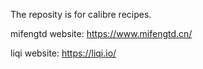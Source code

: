 The reposity is for calibre recipes.

mifengtd website: https://www.mifengtd.cn/

liqi website: https://liqi.io/